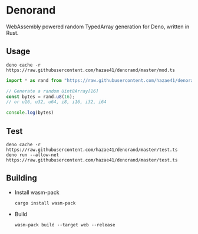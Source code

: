 # Denorand

WebAssembly powered random TypedArray generation for Deno, written in Rust.

## Usage

    deno cache -r https://raw.githubusercontent.com/hazae41/denorand/master/mod.ts

```typescript
import * as rand from "https://raw.githubusercontent.com/hazae41/denorand/master/mod.ts"

// Generate a random Uint8Array[16]
const bytes = rand.u8(16);
// or u16, u32, u64, i8, i16, i32, i64 

console.log(bytes)
```

## Test 

    deno cache -r https://raw.githubusercontent.com/hazae41/denorand/master/test.ts
    deno run --allow-net https://raw.githubusercontent.com/hazae41/denorand/master/test.ts

## Building

- Install wasm-pack

      cargo install wasm-pack

- Build

      wasm-pack build --target web --release